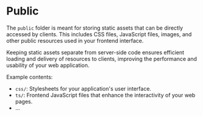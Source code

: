 # Public

The `public` folder is meant for storing static assets that can be directly accessed by clients. This includes CSS files, JavaScript files, images, and other public resources used in your frontend interface.

Keeping static assets separate from server-side code ensures efficient loading and delivery of resources to clients, improving the performance and usability of your web application.

Example contents:

- `css/`: Stylesheets for your application's user interface.
- `ts/`: Frontend JavaScript files that enhance the interactivity of your web pages.
- ...
